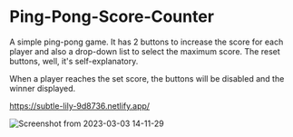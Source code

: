 # Ping-Pong-Score-Counter

A simple ping-pong game. It has 2 buttons to increase the score for each player and also a drop-down list to select the maximum score. The reset buttons, well, it's self-explanatory.

When a player reaches the set score, the buttons will be disabled and the winner displayed.

https://subtle-lily-9d8736.netlify.app/

![Screenshot from 2023-03-03 14-11-29](https://user-images.githubusercontent.com/42500339/222717072-330582a4-e59a-4675-8c3c-0ed37ccbb71d.png)
